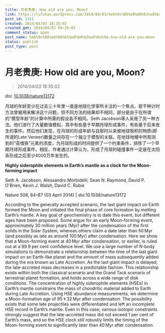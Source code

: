 ```yaml
---
title: 月老贵庚: How old are you, Moon?
link: https://lufuhao.wordpress.com/2014/04/03/%e6%9c%88%e8%80%81%e8%b4%b5%e5%ba%9a-how-old-are-you-moon/
post_id: 1311
created: 2014/04/03 18:35:02
created_gmt: 2014/04/03 09:35:02
comment_status: open
post_name: %e6%9c%88%e8%80%81%e8%b4%b5%e5%ba%9a-how-old-are-you-moon
status: publish
post_type: post
---
```


# 月老贵庚: How old are you, Moon?

> 2014/04/03 18:35:02

doi: [10.1038/nature13172](http://dx.doi.org/10.1038/nature13172)

月球的年龄至少在过去三十年里一直是地球化学家所关注的一个焦点。若干种计时方法曾被用来解决这个问题，但不同方法的结果却不相同，部分是由于在所谓的“模型年龄”的计算中所需的假设各不相同。Seth Jacobson等人采用了另一种方法。他们进行了大量数值模拟，其中有些基于早期月球形成事件，有些基于后来发生的事件。然后他们发现，在月球的形成年龄与自那时以来被地球吸积的物质(即所谓的Late Veneer)数量之间存在一个独立于模型的关联。在地球地幔中所观测到的“高嗜铁”元素的浓度，为月球形成的时间提供了一个约束条件，排除了一个早期月球形成事件。相反，作者通过计算认为，形成了月球的碰撞事件一定是在太阳系形成之后至少4000万年发生的。

**Highly siderophile elements in Earth’s mantle as a clock for the Moon-forming impact**

Seth A. Jacobson, Alessandro Morbidelli, Sean N. Raymond, David P. O'Brien, Kevin J. Walsh, David C. Rubie

Nature 508, 84–87 (03 April 2014) | doi:10.1038/nature13172

According to the generally accepted scenario, the last giant impact on Earth formed the Moon and initiated the final phase of core formation by melting Earth’s mantle. A key goal of geochemistry is to date this event, but different ages have been proposed. Some argue for an early Moon-forming event, approximately 30 million years (Myr) after the condensation of the first solids in the Solar System, whereas others claim a date later than 50 Myr (and possibly as late as around 100 Myr) after condensation. Here we show that a Moon-forming event at 40 Myr after condensation, or earlier, is ruled out at a 99.9 per cent confidence level. We use a large number of _N_-body simulations to demonstrate a relationship between the time of the last giant impact on an Earth-like planet and the amount of mass subsequently added during the era known as Late Accretion. As the last giant impact is delayed, the late-accreted mass decreases in a predictable fashion. This relationship exists within both the classical scenario and the Grand Tack scenario of terrestrial planet formation, and holds across a wide range of disk conditions. The concentration of highly siderophile elements (HSEs) in Earth’s mantle constrains the mass of chondritic material added to Earth during Late Accretion. Using HSE abundance measurements, we determine a Moon-formation age of 95 ± 32 Myr after condensation. The possibility exists that some late projectiles were differentiated and left an incomplete HSE record in Earth’s mantle. Even in this case, various isotopic constraints strongly suggest that the late-accreted mass did not exceed 1 per cent of Earth’s mass, and so the HSE clock still robustly limits the timing of the Moon-forming event to significantly later than 40 Myr after condensation.
